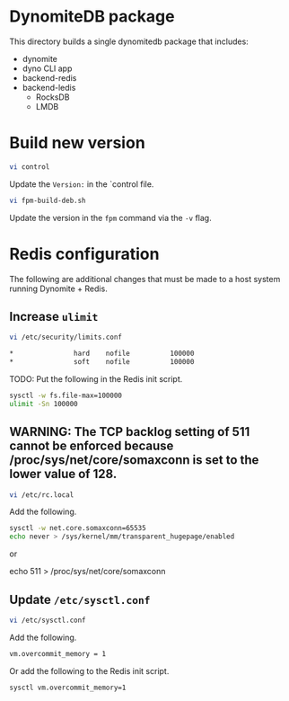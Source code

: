 # DynomiteDB package

This directory builds a single dynomitedb package that includes:

- dynomite
- dyno CLI app
- backend-redis
- backend-ledis
    - RocksDB
    - LMDB

# Build new version

```bash
vi control
```

Update the `Version:` in the `control file.

```bash
vi fpm-build-deb.sh
```

Update the version in the `fpm` command via the `-v` flag.

# Redis configuration

The following are additional changes that must be made to a host system running Dynomite + Redis.

## Increase `ulimit`

```bash
vi /etc/security/limits.conf
```

```bash
*               hard    nofile          100000
*               soft    nofile          100000
```

TODO: Put the following in the Redis init script.

```bash
sysctl -w fs.file-max=100000
ulimit -Sn 100000
```

## WARNING: The TCP backlog setting of 511 cannot be enforced because /proc/sys/net/core/somaxconn is set to the lower value of 128.

```bash
vi /etc/rc.local
```

Add the following.

```bash
sysctl -w net.core.somaxconn=65535
echo never > /sys/kernel/mm/transparent_hugepage/enabled
```

or

echo 511 > /proc/sys/net/core/somaxconn

## Update `/etc/sysctl.conf`

```bash
vi /etc/sysctl.conf
```

Add the following.

```bash
vm.overcommit_memory = 1
```

Or add the following to the Redis init script.

```bash
sysctl vm.overcommit_memory=1
```

